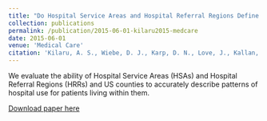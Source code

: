 ```yaml
---
title: "Do Hospital Service Areas and Hospital Referral Regions Define Discrete Health Care Populations?"
collection: publications
permalink: /publication/2015-06-01-kilaru2015-medcare
date: 2015-06-01
venue: 'Medical Care'
citation: 'Kilaru, A. S., Wiebe, D. J., Karp, D. N., Love, J., Kallan, M. J., & Carr, B. G. (2015). Do hospital service areas and hospital referral regions define discrete health care populations? <i>Medical care, 53</i>(6), 510-516. <a href="http://doi.org/10.1097/MLR.0000000000000356" >doi:10.1097/MLR.0000000000000356</a>'
---
```

We evaluate the ability of Hospital Service Areas (HSAs) and Hospital Referral Regions (HRRs) and US counties to accurately describe patterns of hospital use for patients living within them.

[Download paper here](http://davidkarp.xyz/papers/kilaru2015-medcare.pdf)
